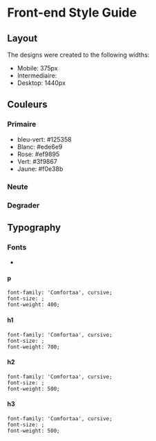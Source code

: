 # Front-end Style Guide

## Layout

The designs were created to the following widths:

- Mobile: 375px
- Intermediaire:
- Desktop: 1440px

## Couleurs

### Primaire

- bleu-vert: #125358
- Blanc: #ede6e9
- Rose: #ef9895
- Vert: #3f9867
- Jaune: #f0e38b

### Neute


### Degrader


## Typography

### Fonts

-   <link rel="preconnect" href="https://fonts.googleapis.com">
    <link rel="preconnect" href="https://fonts.gstatic.com" crossorigin>
    <link href="https://fonts.googleapis.com/css2?family=Comfortaa:wght@400;500;700&display=swap" rel="stylesheet">

#### p

    font-family: 'Comfortaa', cursive;
    font-size: ;
    font-weight: 400;

#### h1

    font-family: 'Comfortaa', cursive;
    font-size: ;
    font-weight: 700;

#### h2

    font-family: 'Comfortaa', cursive;
    font-size: ;
    font-weight: 500;

#### h3

    font-family: 'Comfortaa', cursive;
    font-size: ;
    font-weight: 500;
